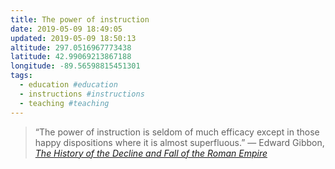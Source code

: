 ```yaml
---
title: The power of instruction
date: 2019-05-09 18:49:05
updated: 2019-05-09 18:50:13
altitude: 297.0516967773438
latitude: 42.99069213867188
longitude: -89.56598815451301
tags:
  - education #education
  - instructions #instructions
  - teaching #teaching
---
```

> “The power of instruction is seldom of much efficacy except in those happy dispositions where it is almost superfluous.”
> — Edward Gibbon, *[The History of the Decline and Fall of the Roman Empire][1]*

[1]: https://en.wikipedia.org/wiki/The_History_of_the_Decline_and_Fall_of_the_Roman_Empire